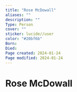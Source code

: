 ```yaml
---
title: "Rose McDowall"
aliases: ""
description: ""
Type: Person
cover: ""
sticker: lucide//user
color: "#20bf6b"
Born: 
Died: 
Page created: 2024-01-24
Page modified: 2024-01-24
---
```


# Rose McDowall
